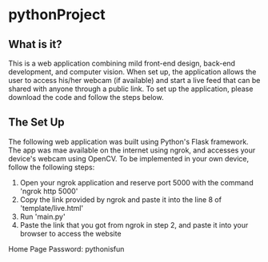 # pythonProject

## What is it?
This is a web application combining mild front-end design, back-end development, and computer vision. When set up, the application allows
the user to access his/her webcam (if available) and start a live feed that can be shared with anyone through a public link. To set up the
application, please download the code and follow the steps below.

## The Set Up

The following web application was built using Python's Flask framework. The app was mae available on the internet using ngrok, and accesses
your device's webcam using OpenCV. To be implemented in your own device, follow the following steps:

1) Open your ngrok application and reserve port 5000 with the command 'ngrok http 5000'
2) Copy the link provided by ngrok and paste it into the line 8 of 'template/live.html'
3) Run 'main.py'
4) Paste the link that you got from ngrok in step 2, and paste it into your browser to access the website

Home Page Password: pythonisfun
